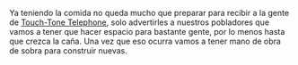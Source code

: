 Ya teniendo la comida no queda mucho que preparar para recibir a la gente de [Touch-Tone Telephone](Touch-Tone%20Telephone.md), solo advertirles a nuestros pobladores que vamos a tener que hacer espacio para bastante gente, por lo menos hasta que crezca la caña. Una vez que eso ocurra vamos a tener mano de obra de sobra para construir nuevas.
